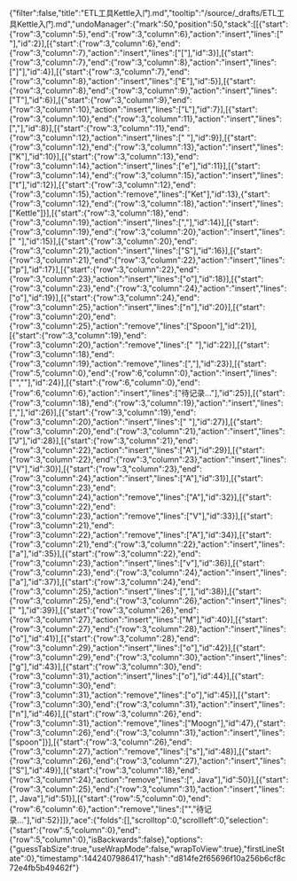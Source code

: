 {"filter":false,"title":"ETL工具Kettle入门.md","tooltip":"/source/_drafts/ETL工具Kettle入门.md","undoManager":{"mark":50,"position":50,"stack":[[{"start":{"row":3,"column":5},"end":{"row":3,"column":6},"action":"insert","lines":[" "],"id":2}],[{"start":{"row":3,"column":6},"end":{"row":3,"column":7},"action":"insert","lines":["["],"id":3}],[{"start":{"row":3,"column":7},"end":{"row":3,"column":8},"action":"insert","lines":["]"],"id":4}],[{"start":{"row":3,"column":7},"end":{"row":3,"column":8},"action":"insert","lines":["E"],"id":5}],[{"start":{"row":3,"column":8},"end":{"row":3,"column":9},"action":"insert","lines":["T"],"id":6}],[{"start":{"row":3,"column":9},"end":{"row":3,"column":10},"action":"insert","lines":["L"],"id":7}],[{"start":{"row":3,"column":10},"end":{"row":3,"column":11},"action":"insert","lines":[","],"id":8}],[{"start":{"row":3,"column":11},"end":{"row":3,"column":12},"action":"insert","lines":[" "],"id":9}],[{"start":{"row":3,"column":12},"end":{"row":3,"column":13},"action":"insert","lines":["K"],"id":10}],[{"start":{"row":3,"column":13},"end":{"row":3,"column":14},"action":"insert","lines":["e"],"id":11}],[{"start":{"row":3,"column":14},"end":{"row":3,"column":15},"action":"insert","lines":["t"],"id":12}],[{"start":{"row":3,"column":12},"end":{"row":3,"column":15},"action":"remove","lines":["Ket"],"id":13},{"start":{"row":3,"column":12},"end":{"row":3,"column":18},"action":"insert","lines":["Kettle"]}],[{"start":{"row":3,"column":18},"end":{"row":3,"column":19},"action":"insert","lines":[","],"id":14}],[{"start":{"row":3,"column":19},"end":{"row":3,"column":20},"action":"insert","lines":[" "],"id":15}],[{"start":{"row":3,"column":20},"end":{"row":3,"column":21},"action":"insert","lines":["S"],"id":16}],[{"start":{"row":3,"column":21},"end":{"row":3,"column":22},"action":"insert","lines":["p"],"id":17}],[{"start":{"row":3,"column":22},"end":{"row":3,"column":23},"action":"insert","lines":["o"],"id":18}],[{"start":{"row":3,"column":23},"end":{"row":3,"column":24},"action":"insert","lines":["o"],"id":19}],[{"start":{"row":3,"column":24},"end":{"row":3,"column":25},"action":"insert","lines":["n"],"id":20}],[{"start":{"row":3,"column":20},"end":{"row":3,"column":25},"action":"remove","lines":["Spoon"],"id":21}],[{"start":{"row":3,"column":19},"end":{"row":3,"column":20},"action":"remove","lines":[" "],"id":22}],[{"start":{"row":3,"column":18},"end":{"row":3,"column":19},"action":"remove","lines":[","],"id":23}],[{"start":{"row":5,"column":0},"end":{"row":6,"column":0},"action":"insert","lines":["",""],"id":24}],[{"start":{"row":6,"column":0},"end":{"row":6,"column":6},"action":"insert","lines":["待记录..."],"id":25}],[{"start":{"row":3,"column":18},"end":{"row":3,"column":19},"action":"insert","lines":[","],"id":26}],[{"start":{"row":3,"column":19},"end":{"row":3,"column":20},"action":"insert","lines":[" "],"id":27}],[{"start":{"row":3,"column":20},"end":{"row":3,"column":21},"action":"insert","lines":["J"],"id":28}],[{"start":{"row":3,"column":21},"end":{"row":3,"column":22},"action":"insert","lines":["A"],"id":29}],[{"start":{"row":3,"column":22},"end":{"row":3,"column":23},"action":"insert","lines":["V"],"id":30}],[{"start":{"row":3,"column":23},"end":{"row":3,"column":24},"action":"insert","lines":["A"],"id":31}],[{"start":{"row":3,"column":23},"end":{"row":3,"column":24},"action":"remove","lines":["A"],"id":32}],[{"start":{"row":3,"column":22},"end":{"row":3,"column":23},"action":"remove","lines":["V"],"id":33}],[{"start":{"row":3,"column":21},"end":{"row":3,"column":22},"action":"remove","lines":["A"],"id":34}],[{"start":{"row":3,"column":21},"end":{"row":3,"column":22},"action":"insert","lines":["a"],"id":35}],[{"start":{"row":3,"column":22},"end":{"row":3,"column":23},"action":"insert","lines":["v"],"id":36}],[{"start":{"row":3,"column":23},"end":{"row":3,"column":24},"action":"insert","lines":["a"],"id":37}],[{"start":{"row":3,"column":24},"end":{"row":3,"column":25},"action":"insert","lines":[","],"id":38}],[{"start":{"row":3,"column":25},"end":{"row":3,"column":26},"action":"insert","lines":[" "],"id":39}],[{"start":{"row":3,"column":26},"end":{"row":3,"column":27},"action":"insert","lines":["M"],"id":40}],[{"start":{"row":3,"column":27},"end":{"row":3,"column":28},"action":"insert","lines":["o"],"id":41}],[{"start":{"row":3,"column":28},"end":{"row":3,"column":29},"action":"insert","lines":["o"],"id":42}],[{"start":{"row":3,"column":29},"end":{"row":3,"column":30},"action":"insert","lines":["g"],"id":43}],[{"start":{"row":3,"column":30},"end":{"row":3,"column":31},"action":"insert","lines":["o"],"id":44}],[{"start":{"row":3,"column":30},"end":{"row":3,"column":31},"action":"remove","lines":["o"],"id":45}],[{"start":{"row":3,"column":30},"end":{"row":3,"column":31},"action":"insert","lines":["n"],"id":46}],[{"start":{"row":3,"column":26},"end":{"row":3,"column":31},"action":"remove","lines":["Moogn"],"id":47},{"start":{"row":3,"column":26},"end":{"row":3,"column":31},"action":"insert","lines":["spoon"]}],[{"start":{"row":3,"column":26},"end":{"row":3,"column":27},"action":"remove","lines":["s"],"id":48}],[{"start":{"row":3,"column":26},"end":{"row":3,"column":27},"action":"insert","lines":["S"],"id":49}],[{"start":{"row":3,"column":18},"end":{"row":3,"column":24},"action":"remove","lines":[", Java"],"id":50}],[{"start":{"row":3,"column":25},"end":{"row":3,"column":31},"action":"insert","lines":[", Java"],"id":51}],[{"start":{"row":5,"column":0},"end":{"row":6,"column":6},"action":"remove","lines":["","待记录..."],"id":52}]]},"ace":{"folds":[],"scrolltop":0,"scrollleft":0,"selection":{"start":{"row":5,"column":0},"end":{"row":5,"column":0},"isBackwards":false},"options":{"guessTabSize":true,"useWrapMode":false,"wrapToView":true},"firstLineState":0},"timestamp":1442407986417,"hash":"d814fe2f65696f10a256b6cf8c72e4fb5b49462f"}